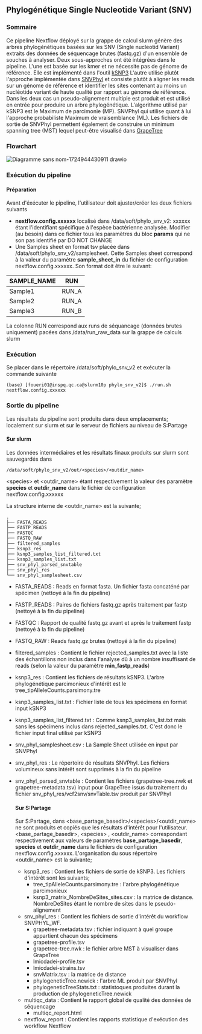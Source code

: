 ## Phylogénétique Single Nucleotide Variant (SNV)
### Sommaire
Ce pipeline Nextflow déployé sur la grappe de calcul slurm génère des arbres phylogénétiques basées sur les SNV (Single nucleotid Variant) extraits des données de séquencage brutes (fastq.gz) d'un ensemble de souches à analyser. Deux sous-approches ont été intégrées dans le pipeline.
L'une est basée sur les kmer et ne nécessite pas de génome de référence. Elle est implémenté dans l'outil [kSNP3](https://sourceforge.net/projects/ksnp/files/) L'autre utilise plutôt l'approche implémentée dans [SNVPhyl](https://github.com/phac-nml/snvphylnfc?tab=readme-ov-file) et consiste plutôt à aligner les reads sur un génome de référence et identifier les sites contenant au moins un nucléotide variant de haute qualité par rapport au génome de référence.  Dans les deux cas un pseudo-alignement multiple est produit et est utilisé en entrée pour produire un arbre phylogénétique. L'algorithme utilisé par kSNP3 est le Maximum de parcimonie (MP). SNVPhyl qui utilise quant à lui l'approche probabiliste Maximum de vraisemblance (ML). Les fichiers de sortie de SNVPhyl permettent également de construire un minimum spanning tree (MST) lequel peut-être visualisé dans [GrapeTree](https://github.com/achtman-lab/GrapeTree)

### Flowchart
![Diagramme sans nom-1724944430911 drawio](https://github.com/user-attachments/assets/5cf56d4b-1fb9-42a7-b35d-ae00fb125666)

### Exécution du pipeline
#### Préparation
Avant d'éxécuter le pipeline, l'utilisateur doit ajuster/créer les deux fichiers suivants
- __nextflow.config.xxxxxx__  localisé dans /data/soft/phylo_snv_v2: xxxxxx étant l'identifiant spécifique à l'espèce bactérienne analysée. Modifier (au besoin) dans ce fichier tous les paramètres du bloc **params** qui ne son pas identifié par DO NOT CHANGE
- Une Samples sheet en format tsv placée dans /data/soft/phylo_snv_v2/samplesheet. Cette Samples sheet correspond à la valeur du paramètre **sample_sheet_in** du fichier de configuration nextflow.config.xxxxxx. Son format doit être le suivant:

| SAMPLE_NAME    | RUN     |
| --------       | ------- |
| Sample1        | RUN_A   |
| Sample2        | RUN_A   |
| Sample3        | RUN_B   |

La colonne RUN correspond aux runs de séquancage (données brutes uniquement) pacées dans /data/run_raw_data sur la grappe de calculs slurm

### Exécution
Se placer dans le répertoire /data/soft/phylo_snv_v2 et exécuter la commande suivante

```console
(base) [foueri01@inspq.qc.ca@slurm10p phylo_snv_v2]$ ./run.sh nextflow.config.xxxxxx
```
### Sortie du pipeline
Les résultats du pipeline sont produits dans deux emplacements; localement sur slurm et sur le serveur de fichiers au niveau de S:Partage

#### Sur slurm
Les données intermédiaires et les résultats finaux produits sur slurm sont sauvegardés dans 
```console
/data/soft/phylo_snv_v2/out/<species>/<outdir_name>
```
 \<species> et <outdir_name> étant respectivement la valeur des paramètre **species** et **outdir_name** dans le fichier de configuration nextflow.config.xxxxxx

 La structure interne de <outdir_name> est la suivante;
 ```console
.
├── FASTA_READS
├── FASTP_READS
├── FASTQC
├── FASTQ_RAW
├── filtered_samples
├── ksnp3_res
├── ksnp3_samples_list_filtered.txt
├── ksnp3_samples_list.txt
├── snv_phyl_parsed_snvtable
├── snv_phyl_res
└── snv_phyl_samplesheet.csv
```
- FASTA_READS : Reads en format fasta. Un fichier fasta concaténé par spécimen (nettoyé à la fin du pipeline)
- FASTP_READS : Paires de fichiers fastq.gz après traitement par fastp (nettoyé à la fin du pipeline)
- FASTQC : Rapport de qualité fastq.gz avant et après le traitement fastp (nettoyé à la fin du pipeline)
- FASTQ_RAW : Reads fastq.gz brutes (nettoyé à la fin du pipeline)
- filtered_samples : Contient le fichier rejected_samples.txt avec la liste des échantillons non inclus dans l'analyse dû à un nombre insuffisant de reads (selon la valeur du paramètre **min_fastp_reads**)
- ksnp3_res : Contient les fichiers de résultats kSNP3. L'arbre phylogénétique parcimonieux d'intérêt est le tree_tipAlleleCounts.parsimony.tre
- ksnp3_samples_list.txt : Fichier liste de tous les spécimens en format input kSNP3
- ksnp3_samples_list_filtered.txt : Comme ksnp3_samples_list.txt mais sans les spécimens inclus dans rejected_samples.txt. C'est donc le fichier input final utilisé par kSNP3
- snv_phyl_samplesheet.csv : La Sample Sheet utilisée en input par SNVPhyl
- snv_phyl_res : Le répertoire de résultats SNVPhyl. Les fichiers volumineux sans intérêt sont supprimés à la fin du pipeline
- snv_phyl_parsed_snvtable : Contient les fichiers (grapetree-tree.nwk et grapetree-metadata.tsv) input pour GrapeTree issus du traitement du fichier snv_phyl_res/vcf2snv/snvTable.tsv produit par SNVPhyl

  #### Sur S:Partage
  Sur S:Partage, dans <base_partage_basedir>/\<species>/<outdir_name> ne sont produits et copiés que les résultats d'intérêt pour l'utilisateur. <base_partage_basedir>, \<species> , <outdir_name> correspondant respectivement aux valeurs de paramètres **base_partage_basedir**, **species** et **outdir_name** dans le fichiers de configuration nextflow.config.xxxxxx. L'organisation du sous répertoire <outdir_name> est la suivante;
  - ksnp3_res : Contient les fichiers de sortie de kSNP3. Les fichiers d'intérêt sont les suivants;
    * tree_tipAlleleCounts.parsimony.tre : l'arbre phylogénétique parcimonieux
    * ksnp3_matrix_NombreDeSites_sites.csv : la matrice de distance. NombreDeSites étant le nombre de sites dans le pseudo-alignement
  - snv_phyl_res : Contient les fichiers de sortie d'intérêt du workflow SNVPHYL_WF. 
    * grapetree-metadata.tsv : fichier indiquant à quel groupe appartient chacun des spécimens
    * grapetree-profile.tsv
    * grapetree-tree.nwk : le fichier arbre MST à visualiser dans GrapeTree
    * lmicdadei-profile.tsv
    * lmicdadei-strains.tsv
    * snvMatrix.tsv : la matrice de distance
    * phylogeneticTree.newick : l'arbre ML produit par SNVPhyl
    * phylogeneticTreeStats.txt : statistoques produites durant la production de phylogeneticTree.newick
  - multiqc_data : Contient le rapport global de qualité des données de séquencage
    * multiqc_report.html
  - nextflow_report : Contient les rapports statistique d'exécution des workflow Nextflow

      
  

